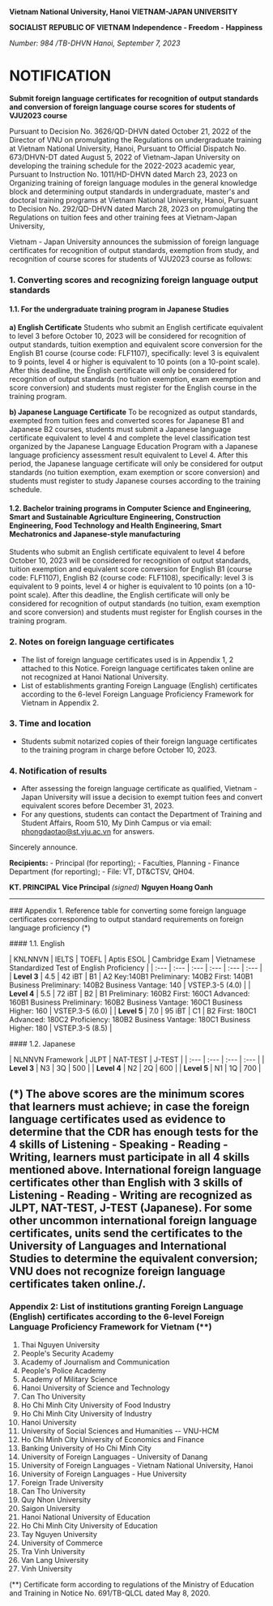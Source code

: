 **Vietnam National University, Hanoi** **VIETNAM-JAPAN UNIVERSITY**

**SOCIALIST REPUBLIC OF VIETNAM** **Independence - Freedom - Happiness**

*Number: 984 /TB-DHVN* *Hanoi, September 7, 2023*

# NOTIFICATION

**Submit foreign language certificates for recognition of output
standards and conversion of foreign language course scores for students
of VJU2023 course**

Pursuant to Decision No. 3626/QD-DHVN dated October 21, 2022 of the
Director of VNU on promulgating the Regulations on undergraduate
training at Vietnam National University, Hanoi, Pursuant to Official
Dispatch No. 673/DHVN-DT dated August 5, 2022 of Vietnam-Japan
University on developing the training schedule for the 2022-2023
academic year, Pursuant to Instruction No. 1011/HD-DHVN dated March 23,
2023 on Organizing training of foreign language modules in the general
knowledge block and determining output standards in undergraduate,
master\'s and doctoral training programs at Vietnam National University,
Hanoi, Pursuant to Decision No. 292/QD-DHVN dated March 28, 2023 on
promulgating the Regulations on tuition fees and other training fees at
Vietnam-Japan University,

Vietnam - Japan University announces the submission of foreign language
certificates for recognition of output standards, exemption from study,
and recognition of course scores for students of VJU2023 course as
follows:

### 1. Converting scores and recognizing foreign language output standards

#### 1.1. For the undergraduate training program in Japanese Studies

**a) English Certificate** Students who submit an English certificate
equivalent to level 3 before October 10, 2023 will be considered for
recognition of output standards, tuition exemption and equivalent score
conversion for the English B1 course (course code: FLF1107),
specifically: level 3 is equivalent to 9 points, level 4 or higher is
equivalent to 10 points (on a 10-point scale). After this deadline, the
English certificate will only be considered for recognition of output
standards (no tuition exemption, exam exemption and score conversion)
and students must register for the English course in the training
program.

**b) Japanese Language Certificate** To be recognized as output
standards, exempted from tuition fees and converted scores for Japanese
B1 and Japanese B2 courses, students must submit a Japanese language
certificate equivalent to level 4 and complete the level classification
test organized by the Japanese Language Education Program with a
Japanese language proficiency assessment result equivalent to Level 4.
After this period, the Japanese language certificate will only be
considered for output standards (no tuition exemption, exam exemption or
score conversion) and students must register to study Japanese courses
according to the training schedule.

#### 1.2. Bachelor training programs in Computer Science and Engineering, Smart and Sustainable Agriculture Engineering, Construction Engineering, Food Technology and Health Engineering, Smart Mechatronics and Japanese-style manufacturing

Students who submit an English certificate equivalent to level 4 before
October 10, 2023 will be considered for recognition of output standards,
tuition exemption and equivalent score conversion for English B1 (course
code: FLF1107), English B2 (course code: FLF1108), specifically: level 3
is equivalent to 9 points, level 4 or higher is equivalent to 10 points
(on a 10-point scale). After this deadline, the English certificate will
only be considered for recognition of output standards (no tuition, exam
exemption and score conversion) and students must register for English
courses in the training program.

### 2. Notes on foreign language certificates

- The list of foreign language certificates used is in Appendix 1, 2
  attached to this Notice. Foreign language certificates taken online
  are not recognized at Hanoi National University.
- List of establishments granting Foreign Language (English)
  certificates according to the 6-level Foreign Language Proficiency
  Framework for Vietnam in Appendix 2.

### 3. Time and location

- Students submit notarized copies of their foreign language
  certificates to the training program in charge before October 10,
  2023.

### 4. Notification of results

- After assessing the foreign language certificate as qualified,
  Vietnam - Japan University will issue a decision to exempt tuition
  fees and convert equivalent scores before December 31, 2023.
- For any questions, students can contact the Department of Training and
  Student Affairs, Room 510, My Dinh Campus or via email:
  phongdaotao@st.vju.ac.vn for answers.

Sincerely announce.

**Recipients:** - Principal (for reporting); - Faculties, Planning -
Finance Department (for reporting); - File: VT, DT&CTSV, QH04.

**KT. PRINCIPAL** **Vice Principal** *(signed)* **Nguyen Hoang Oanh**

  ---------------
  \###
  Appendix 1.
  Reference table
  for converting
  some foreign
  language
  certificates
  corresponding
  to output
  standard
  requirements on
  foreign
  language
  proficiency
  (\*)

  \#### 1.1.
  English

  \| KNLNNVN \|
  IELTS \| TOEFL
  \| Aptis ESOL
  \| Cambridge
  Exam \|
  Vietnamese
  Standardized
  Test of English
  Proficiency \|
  \| :--- \| :---
  \| :--- \| :---
  \| :--- \| :---
  \| \| **Level
  3** \| 4.5 \|
  42 iBT \| B1 \|
  A2 Key:140B1
  Preliminary:
  140B2 First:
  140B1 Business
  Preliminary:
  140B2 Business
  Vantage: 140 \|
  VSTEP.3-5 (4.0)
  \| \| **Level
  4** \| 5.5 \|
  72 iBT \| B2 \|
  B1 Preliminary:
  160B2 First:
  160C1 Advanced:
  160B1 Business
  Preliminary:
  160B2 Business
  Vantage: 160C1
  Business
  Higher: 160 \|
  VSTEP.3-5 (6.0)
  \| \| **Level
  5** \| 7.0 \|
  95 iBT \| C1 \|
  B2 First: 180C1
  Advanced: 180C2
  Proficiency:
  180B2 Business
  Vantage: 180C1
  Business
  Higher: 180 \|
  VSTEP.3-5 (8.5)
  \|

  \#### 1.2.
  Japanese

  \| NLNNVN
  Framework \|
  JLPT \|
  NAT-TEST \|
  J-TEST \| \|
  :--- \| :--- \|
  :--- \| :--- \|
  \| **Level 3**
  \| N3 \| 3Q \|
  500 \| \|
  **Level 4** \|
  N2 \| 2Q \| 600
  \| \| **Level
  5** \| N1 \| 1Q
  \| 700 \|

  (\*) The above
  scores are the
  minimum scores
  that learners
  must achieve;
  in case the
  foreign
  language
  certificates
  used as
  evidence to
  determine that
  the CDR has
  enough tests
  for the 4
  skills of
  Listening -
  Speaking -
  Reading -
  Writing,
  learners must
  participate in
  all 4 skills
  mentioned
  above.
  International
  foreign
  language
  certificates
  other than
  English with 3
  skills of
  Listening -
  Reading -
  Writing are
  recognized as
  JLPT, NAT-TEST,
  J-TEST
  (Japanese). For
  some other
  uncommon
  international
  foreign
  language
  certificates,
  units send the
  certificates to
  the University
  of Languages
  and
  International
  Studies to
  determine the
  equivalent
  conversion; VNU
  does not
  recognize
  foreign
  language
  certificates
  taken online./.
  ---------------

### Appendix 2: List of institutions granting Foreign Language (English) certificates according to the 6-level Foreign Language Proficiency Framework for Vietnam (\*\*)

1.  Thai Nguyen University
2.  People\'s Security Academy
3.  Academy of Journalism and Communication
4.  People\'s Police Academy
5.  Academy of Military Science
6.  Hanoi University of Science and Technology
7.  Can Tho University
8.  Ho Chi Minh City University of Food Industry
9.  Ho Chi Minh City University of Industry
10. Hanoi University
11. University of Social Sciences and Humanities -- VNU-HCM
12. Ho Chi Minh City University of Economics and Finance
13. Banking University of Ho Chi Minh City
14. University of Foreign Languages - University of Danang
15. University of Foreign Languages - Vietnam National University, Hanoi
16. University of Foreign Languages - Hue University
17. Foreign Trade University
18. Can Tho University
19. Quy Nhon University
20. Saigon University
21. Hanoi National University of Education
22. Ho Chi Minh City University of Education
23. Tay Nguyen University
24. University of Commerce
25. Tra Vinh University
26. Van Lang University
27. Vinh University

(\*\*) Certificate form according to regulations of the Ministry of
Education and Training in Notice No. 691/TB-QLCL dated May 8, 2020.
